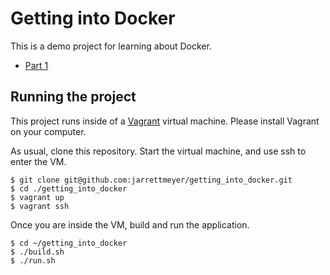 # Getting into Docker

This is a demo project for learning about Docker.

+   [Part 1](http://jarrettmeyer.com/blog/2015/04/22/getting-into-docker/)

## Running the project

This project runs inside of a [Vagrant](https://www.vagrantup.com) virtual machine. Please install Vagrant on your computer.

As usual, clone this repository. Start the virtual machine, and use ssh to enter the VM.

```
$ git clone git@github.com:jarrettmeyer/getting_into_docker.git
$ cd ./getting_into_docker
$ vagrant up
$ vagrant ssh
```

Once you are inside the VM, build and run the application.

```
$ cd ~/getting_into_docker
$ ./build.sh
$ ./run.sh
```
